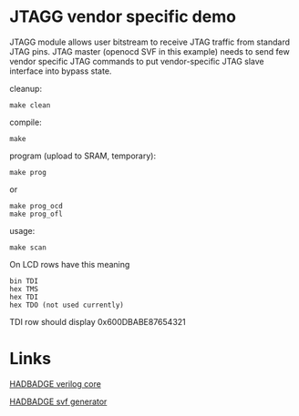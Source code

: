 # JTAGG vendor specific demo

JTAGG module allows user bitstream to receive JTAG traffic from
standard JTAG pins. JTAG master (openocd SVF in this example)
needs to send few vendor specific JTAG commands to put vendor-specific
JTAG slave interface into bypass state.

cleanup:

    make clean

compile:

    make

program (upload to SRAM, temporary):

    make prog

or

    make prog_ocd
    make prog_ofl

usage:

    make scan

On LCD rows have this meaning

    bin TDI
    hex TMS
    hex TDI
    hex TDO (not used currently)

TDI row should display 0x600DBABE87654321

# Links

[HADBADGE verilog core](https://github.com/Spritetm/hadbadge2019_fpgasoc/blob/4ae8277c45e17e316bb4d46ce625c1507506cd36/soc/top_fpga.v#L312-L322)

[HADBADGE svf generator](https://github.com/Spritetm/hadbadge2019_fpgasoc/blob/master/soc/jtagload/main.c)
